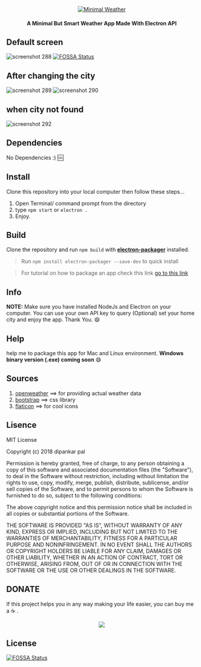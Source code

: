 <div align="center">
<p align="center"> <a href="https://github.com/deep5050/minimal-weather"><img src="https://i.imgur.com/IgEQqmi.png" title="Minimal Weather"/></a> </p>

 <p align="center"> <h4 align="center">A Minimal But Smart Weather App Made With Electron API</h4></p>
</div>

## Default screen

![screenshot 288](https://user-images.githubusercontent.com/27947066/44948700-ef8d7d00-ae3f-11e8-98ee-76cca26d48c6.png)
[![FOSSA Status](https://app.fossa.com/api/projects/git%2Bgithub.com%2Fdeep5050%2Fminimal-weather.svg?type=shield)](https://app.fossa.com/projects/git%2Bgithub.com%2Fdeep5050%2Fminimal-weather?ref=badge_shield)

## After changing the city

![screenshot 289](https://user-images.githubusercontent.com/27947066/44948697-ee5c5000-ae3f-11e8-833c-bcc90a8bcc12.png)
![screenshot 290](https://user-images.githubusercontent.com/27947066/44948698-eef4e680-ae3f-11e8-9abb-740eef1b27f7.png)

## when city not found

![screenshot 292](https://user-images.githubusercontent.com/27947066/44951982-cc3eee00-ae90-11e8-9066-8206c9d3dd21.png)

## Dependencies

No Dependencies :) :cool:

## Install

Clone this repository into your local computer then follow these steps...

1. Open Terminal/ command prompt from the directory
2. type `npm start` or `electron .`
3. Enjoy.

## Build

Clone the repository and run `npm build` with
[**electron-packager**](https://github.com/electron-userland/electron-packager "electron-packager repo")
installed.

> Run `npm install electron-packager --save-dev` to quick install

> For tutorial on how to package an app check this link
> [go to this link ](https://www.christianengvall.se/electron-packager-tutorial/)

## Info

**NOTE:** Make sure you have installed NodeJs and Electron on your computer. You
can use your own API key to query (Optional) set your home city and enjoy the
app. Thank You. :smile:

## Help

help me to package this app for Mac and Linux environment. **Windows binary
version (.exe) coming soon** :smile:

## Sources

1. [openweather](https://openweathermap.org/ "openweather") ==> for providing
   actual weather data
2. [bootstrap](https://getbootstrap.com/ "bootstrap") ==> css library
3. [flaticon](https://www.flaticon.com/ "flaticon") ==> for cool icons

## Lisence

MIT License

Copyright (c) 2018 dipankar pal

Permission is hereby granted, free of charge, to any person obtaining a copy of
this software and associated documentation files (the "Software"), to deal in
the Software without restriction, including without limitation the rights to
use, copy, modify, merge, publish, distribute, sublicense, and/or sell copies of
the Software, and to permit persons to whom the Software is furnished to do so,
subject to the following conditions:

The above copyright notice and this permission notice shall be included in all
copies or substantial portions of the Software.

THE SOFTWARE IS PROVIDED "AS IS", WITHOUT WARRANTY OF ANY KIND, EXPRESS OR
IMPLIED, INCLUDING BUT NOT LIMITED TO THE WARRANTIES OF MERCHANTABILITY, FITNESS
FOR A PARTICULAR PURPOSE AND NONINFRINGEMENT. IN NO EVENT SHALL THE AUTHORS OR
COPYRIGHT HOLDERS BE LIABLE FOR ANY CLAIM, DAMAGES OR OTHER LIABILITY, WHETHER
IN AN ACTION OF CONTRACT, TORT OR OTHERWISE, ARISING FROM, OUT OF OR IN
CONNECTION WITH THE SOFTWARE OR THE USE OR OTHER DEALINGS IN THE SOFTWARE.

## DONATE

If this project helps you in any way making your life easier, you can buy me a
:coffee: .

<p align="center">
  <a href="https://www.paypal.me/deep5050" alt="Paypal"><img src="https://www.paypalobjects.com/en_US/i/btn/btn_donateCC_LG.gif" /></a>
</p>

## License

[![FOSSA Status](https://app.fossa.com/api/projects/git%2Bgithub.com%2Fdeep5050%2Fminimal-weather.svg?type=large)](https://app.fossa.com/projects/git%2Bgithub.com%2Fdeep5050%2Fminimal-weather?ref=badge_large)
